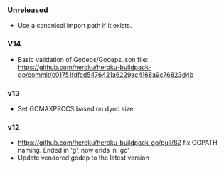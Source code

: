 ### Unreleased

* Use a canonical import path if it exists.

### V14

* Basic validation of Godeps/Godeps.json file: 
    https://github.com/heroku/heroku-buildpack-go/commit/c01751fdfcd5476421a6229ac4168a9c76823d4b

### v13

* Set GOMAXPROCS based on dyno size.

### v12

* https://github.com/heroku/heroku-buildpack-go/pull/82
    fix GOPATH naming. Ended in 'g', now ends in 'go'
* Update vendored godep to the latest version

